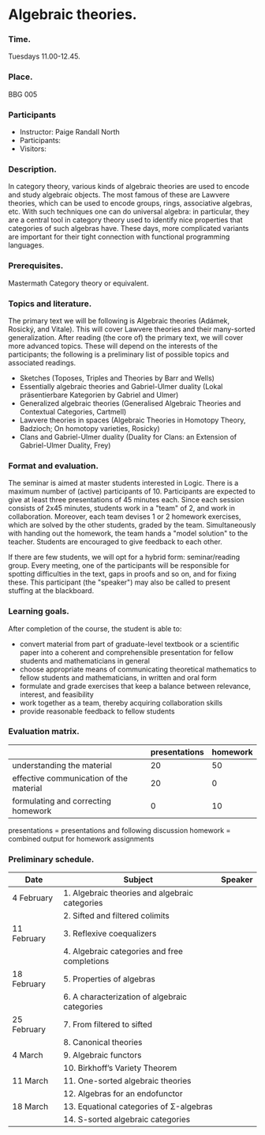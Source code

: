 # Algebraic theories.

### Time.
Tuesdays 11.00-12.45.

### Place.
BBG 005

### Participants
- Instructor: Paige Randall North
- Participants:
- Visitors: 

### Description.
In category theory, various kinds of algebraic theories are used to encode and study algebraic objects. The most famous of these are Lawvere theories, which can be used to encode groups, rings, associative algebras, etc. With such techniques one can do universal algebra: in particular, they are a central tool in category theory used to identify nice properties that categories of such algebras have. These days, more complicated variants are important for their tight connection with functional programming languages.

### Prerequisites.
Mastermath Category theory or equivalent.

### Topics and literature.
The primary text we will be following is Algebraic theories (Adámek, Rosický, and Vitale). This will cover Lawvere theories and their many-sorted generalization. After reading (the core of) the primary text, we will cover more advanced topics. These will depend on the interests of the participants; the following is a preliminary list of possible topics and associated readings.
- Sketches (Toposes, Triples and Theories by Barr and Wells)
- Essentially algebraic theories and Gabriel-Ulmer duality (Lokal präsentierbare Kategorien by Gabriel and Ulmer)
- Generalized algebraic theories (Generalised Algebraic Theories and Contextual Categories, Cartmell)
- Lawvere theories in spaces (Algebraic Theories in Homotopy Theory, Badzioch; On homotopy varieties, Rosicky)
- Clans and Gabriel-Ulmer duality (Duality for Clans: an Extension of Gabriel-Ulmer Duality, Frey)

### Format and evaluation.
The seminar is aimed at master students interested in Logic. There is a maximum number of (active) participants of 10. Participants are expected to give at least three presentations of 45 minutes each. Since each session consists of 2x45 minutes, students work in a "team" of 2, and work in collaboration. Moreover, each team devises 1 or 2 homework exercises, which are solved by the other students, graded by the team. Simultaneously with handing out the homework, the team hands a "model solution" to the teacher. Students are encouraged to give feedback to each other.

If there are few students, we will opt for a hybrid form: seminar/reading group. Every meeting, one of the participants will be responsible for spotting difficulties in the text, gaps in proofs and so on, and for fixing these. This participant (the "speaker") may also be called to present stuffing at the blackboard.

### Learning goals.
After completion of the course, the student is able to:
- convert material from part of graduate-level textbook or a scientific paper into a coherent and comprehensible presentation for fellow students and mathematicians in general
- choose appropriate means of communicating theoretical mathematics to fellow students and mathematicians, in written and oral form
- formulate and grade exercises that keep a balance between relevance, interest, and feasibility
- work together as a team, thereby acquiring collaboration skills
- provide reasonable feedback to fellow students

### Evaluation matrix. 

| | presentations	| homework |
|-|---------------|----------|
|understanding the material	| 20	| 50 |
| effective communication of the material	| 20	| 0 |
| formulating and correcting homework	| 0	| 10 |

presentations = presentations and following discussion
homework = combined output for homework assignments

### Preliminary schedule.

| Date | Subject | Speaker |
|------|---------|---------|
| 4 February	| 1. Algebraic theories and algebraic categories	| |
| |	2. Sifted and filtered colimits |	|
| 11 February	| 3. Reflexive coequalizers	| |
| |	4. Algebraic categories and free completions	| |
| 18 February	| 5. Properties of algebras	| |
| |	6. A characterization of algebraic categories	| |
| 25 February	| 7. From filtered to sifted	| |
| |	8. Canonical theories	| |
| 4 March |	9. Algebraic functors	| |
| |	10. Birkhoff’s Variety Theorem	| |
| 11 March	| 11. One-sorted algebraic theories	| |
| | 	12. Algebras for an endofunctor	| |
| 18 March	| 13. Equational categories of Σ-algebras | |	
| |	14. S-sorted algebraic categories	| |
